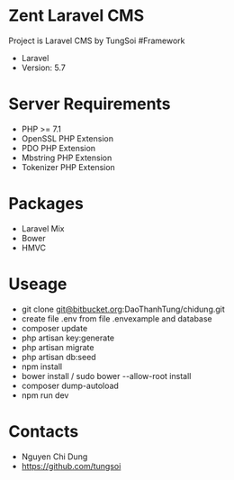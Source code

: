 # Zent Laravel CMS
Project is Laravel CMS by TungSoi
#Framework
- Laravel
- Version: 5.7
# Server Requirements
- PHP >= 7.1
- OpenSSL PHP Extension
- PDO PHP Extension
- Mbstring PHP Extension
- Tokenizer PHP Extension
# Packages
- Laravel Mix
- Bower
- HMVC
# Useage
- git clone git@bitbucket.org:DaoThanhTung/chidung.git
- create file .env from file .envexample and database
- composer update
- php artisan key:generate
- php artisan migrate
- php artisan db:seed
- npm install
- bower install / sudo bower --allow-root install
- composer dump-autoload
- npm run dev
# Contacts
- Nguyen Chi Dung
- https://github.com/tungsoi
